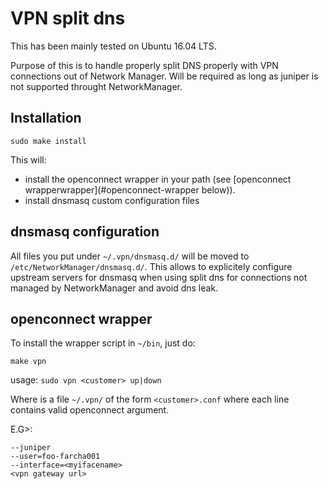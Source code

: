 # VPN split dns

This has been mainly tested on Ubuntu 16.04 LTS.

Purpose of this is to handle properly split DNS properly with VPN connections
out of Network Manager. Will be required as long as juniper is not supported
throught NetworkManager.

## Installation

```
sudo make install
```

This will:

* install the openconnect wrapper in your path (see [openconnect wrapperwrapper](#openconnect-wrapper below)).
* install dnsmasq custom configuration files

## dnsmasq configuration

All files you put under `~/.vpn/dnsmasq.d/` will be moved to
`/etc/NetworkManager/dnsmasq.d/`. This allows to explicitely configure upstream
servers for dnsmasq when using split dns for connections not managed by
NetworkManager and avoid dns leak.

## openconnect wrapper

To install the wrapper script in `~/bin`, just do:

```
make vpn
```

usage: `sudo vpn <customer> up|down`

Where <customer> is a file `~/.vpn/` of the form `<customer>.conf` where each
line contains valid openconnect argument.

E.G>:

```
--juniper
--user=foo-farcha001
--interface=<myifacename>
<vpn gateway url>
```
